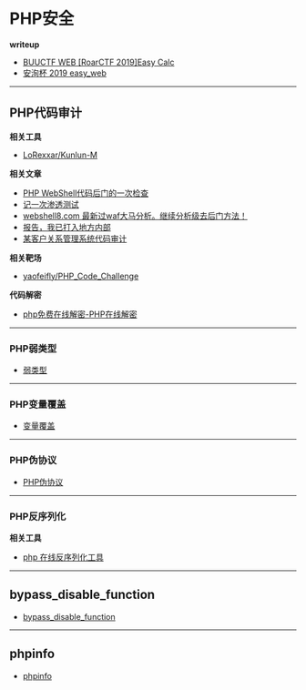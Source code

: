 # PHP安全

**writeup**
- [BUUCTF WEB [RoarCTF 2019]Easy Calc](https://blog.csdn.net/qq_42967398/article/details/103512717)
- [安洵杯 2019 easy_web](https://www.btis.site/2020/08/01/%E5%AE%89%E6%B4%B5%E6%9D%AF-2019-easy-web/)

---

## PHP代码审计

**相关工具**
- [LoRexxar/Kunlun-M](https://github.com/LoRexxar/Kunlun-M)

**相关文章**
- [PHP WebShell代码后门的一次检查](https://www.freebuf.com/articles/web/182156.html)
- [记一次渗透测试](https://www.t00ls.net/articles-58440.html)
- [webshell8.com 最新过waf大马分析。继续分析级去后门方法！](https://www.t00ls.net/thread-44654-1-1.html)
- [报告，我已打入地方内部](https://mp.weixin.qq.com/s/OCGgWAbpWgrrj_UPmGvYLQ)
- [某客户关系管理系统代码审计](https://mp.weixin.qq.com/s/wMvYqcFqy4BGDLh42C5JYg)

**相关靶场**
- [yaofeifly/PHP_Code_Challenge](https://github.com/yaofeifly/PHP_Code_Challenge)

**代码解密**
- [php免费在线解密-PHP在线解密](http://dezend.qiling.org/free.html)

---

### PHP弱类型

- [弱类型](./PHP安全/弱类型.md)

---

### PHP变量覆盖

- [变量覆盖](./PHP安全/变量覆盖.md)

---

### PHP伪协议

- [PHP伪协议](./PHP安全/伪协议.md)

---

### PHP反序列化

**相关工具**
- [php 在线反序列化工具](https://www.w3cschool.cn/tools/index?name=unserialize)

---

## bypass_disable_function

- [bypass_disable_function](./PHP安全/bypass_disable_function.md)

---

## phpinfo

- [phpinfo](./PHP安全/phpinfo.md)
